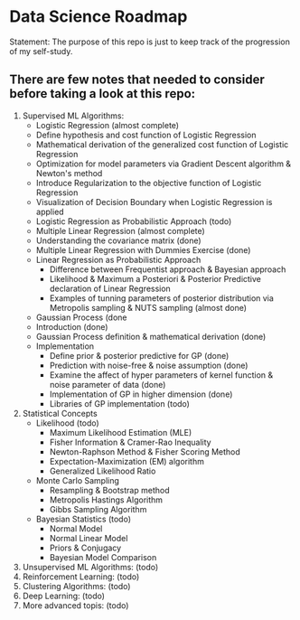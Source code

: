 # Data Science Roadmap
Statement: The purpose of this repo is just to keep track of the progression of my self-study.
## There are few notes that needed to consider before taking a look at this repo:
1. Supervised ML Algorithms:
   - Logistic Regression (almost complete)
    * Define hypothesis and cost function of Logistic Regression
    * Mathematical derivation of the generalized cost function of Logistic Regression
    * Optimization for model parameters via Gradient Descent algorithm & Newton's method
    * Introduce Regularization to the objective function of Logistic Regression
    * Visualization of Decision Boundary when Logistic Regression is applied
    * Logistic Regression as Probabilistic Approach (todo)
   - Multiple Linear Regression (almost complete)
    * Understanding the covariance matrix (done)
    * Multiple Linear Regression with Dummies Exercise (done)
    * Linear Regression as Probabilistic Approach 
        * Difference between Frequentist approach & Bayesian approach
        * Likelihood & Maximum a Posteriori & Posterior Predictive declaration of Linear Regression
        * Examples of tunning parameters of posterior distribution via Metropolis sampling & NUTS sampling (almost done)
   - Gaussian Process (done
    * Introduction (done)
    * Gaussian Process definition & mathematical derivation (done)
    * Implementation
        * Define prior & posterior predictive for GP (done)
        * Prediction with noise-free & noise assumption (done)
        * Examine the affect of hyper parameters of kernel function & noise parameter of data (done)
        * Implementation of GP in higher dimension (done)
        * Libraries of GP implementation (todo)
2. Statistical Concepts
    - Likelihood (todo)
      * Maximum Likelihood Estimation (MLE)
      * Fisher Information & Cramer-Rao Inequality
      * Newton-Raphson Method & Fisher Scoring Method
      * Expectation-Maximization (EM) algorithm
      * Generalized Likelihood Ratio
    - Monte Carlo Sampling
      * Resampling & Bootstrap method
      * Metropolis Hastings Algorithm
      * Gibbs Sampling Algorithm
    - Bayesian Statistics (todo)
      * Normal Model
      * Normal Linear Model
      * Priors & Conjugacy
      * Bayesian Model Comparison
3. Unsupervised ML Algorithms: (todo)
4. Reinforcement Learning: (todo)
5. Clustering Algorithms: (todo)
6. Deep Learning: (todo)
7. More advanced topis: (todo)
